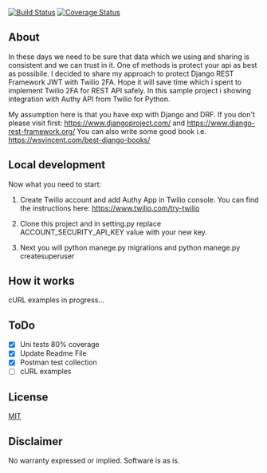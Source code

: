 [![Build Status](https://travis-ci.com/grillazz/twofa_for_drf.svg?branch=master)](https://travis-ci.com/grillazz/twofa_for_drf)
[![Coverage Status](https://coveralls.io/repos/github/grillazz/twofa_for_drf/badge.svg?branch=master)](https://coveralls.io/github/grillazz/twofa_for_drf?branch=master)
## About

 In these days we need to be sure that data which we using and sharing is consistent and we can trust in it.
One of methods is protect your api as best as possibile.
I decided to share my approach to protect Django REST Framework JWT with Twilio 2FA.
Hope it will save time which i spent to implement Twilio 2FA for REST API safely.
In this sample project i showing integration with Authy API from Twilio for Python.

My assumption here is that you have exp with Django and DRF.
If you don't please visit first:
https://www.djangoproject.com/ and https://www.django-rest-framework.org/
You can also write some good book i.e. https://wsvincent.com/best-django-books/

## Local development

Now what you need to start:

1. Create Twilio account and add Authy App in Twilio console. You can find the instructions here: https://www.twilio.com/try-twilio

2. Clone this project and in setting.py replace ACCOUNT_SECURITY_API_KEY value with your new key.

3. Next you will python manege.py migrations and python manege.py createsuperuser

## How it works

cURL examples in progress...

## ToDo

- [x] Uni tests 80% coverage
- [x] Update Readme File
- [x] Postman test collection
- [ ] cURL examples

## License

[MIT](http://www.opensource.org/licenses/mit-license.html)

## Disclaimer

No warranty expressed or implied. Software is as is.